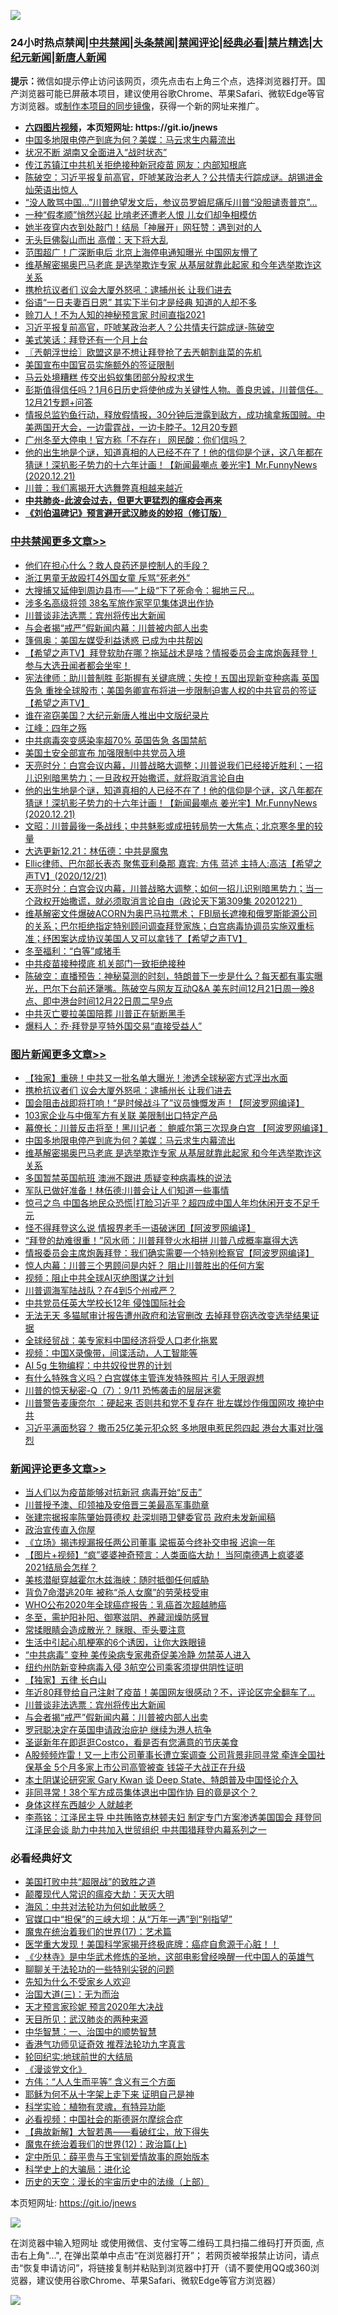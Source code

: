 ![](https://raw.githubusercontent.com/fqnews/bnews/master/64photo/fqnews-qr.jpg)

<div id="tt">
<h3>24小时热点禁闻|<a href="#%E4%B8%AD%E5%85%B1%E7%A6%81%E9%97%BB%E6%9B%B4%E5%A4%9A%E6%96%87%E7%AB%A0">中共禁闻</a>|<a href="#%E5%9B%BE%E7%89%87%E6%96%B0%E9%97%BB%E6%9B%B4%E5%A4%9A%E6%96%87%E7%AB%A0">头条禁闻</a>|<a href="#%E6%96%B0%E9%97%BB%E8%AF%84%E8%AE%BA%E6%9B%B4%E5%A4%9A%E6%96%87%E7%AB%A0">禁闻评论|<a href="#%E5%BF%85%E7%9C%8B%E7%BB%8F%E5%85%B8%E5%A5%BD%E6%96%87">经典必看|<a href="/video.md#%E7%A6%81%E7%89%87%E7%B2%BE%E9%80%89">禁片精选</a>|<a href="https://github.com/fqnews/djy/blob/master/gb/nf1351518.md#1">大纪元新闻</a>|<a href="https://github.com/fqnews/ntdtv/blob/master/gb/prog204.md#1">新唐人新闻</a></h3>
<div><b>提示：</b>微信如提示停止访问该网页，须先点击右上角三个点，选择浏览器打开。国产浏览器可能已屏蔽本项目，建议使用谷歌Chrome、苹果Safari、微软Edge等官方浏览器。或<a href="https://github.com/fqnews/bnews/blob/master/%E5%88%B6%E4%BD%9Cgit%E7%A6%81%E9%97%BB%E9%95%9C%E5%83%8F.md">制作本项目的同步镜像</a>，获得一个新的网址来推广。</div>
<ul>
<li><b><a href="http://d1.bdrive.tk/64.mp4" target="_blank">六四图片视频</a>，本页短网址: https://git.io/jnews</b></li>
<li><a href="/topimagenews/20201222/1452575.md">中国多地限电停产到底为何？美媒：马云求生内幕流出</a></li>
<li><a href="/cbnews/20201221/1452228.md">状况不断 湖南又全面进入“战时状态”</a></li>
<li><a href="/cnnews/20201222/1452504.md">传江苏镇江中共机关拒绝接种新冠疫苗 网友：内部知根底</a></li>
<li><a href="/cbnews/20201221/1452255.md">陈破空：习近平报复前高官，吓唬某政治老人？公共情夫行踪成谜。胡锡进金灿荣语出惊人</a></li>
<li><a href="/comments/20201222/1452267.md">“没人敢骂中国…”川普绝望发文后，参议员罗姆尼痛斥川普“没胆谴责普京”…</a></li>
<li><a href="/lifebaike/20201222/1452545.md">一种“假孝顺”悄然兴起 比啃老还遭老人恨 儿女们却争相模仿</a></li>
<li><a href="/cbnews/20201222/1452437.md">她半夜穿内衣到处敲门！结局「神展开」网狂赞：遇到对的人</a></li>
<li><a href="/lifebaike/20201222/1452632.md">无头巨佛裂山而出 高僧：天下将大乱</a></li>
<li><a href="/comments/20201222/1452494.md">范围超广！广深断电后 北京上海停电通知曝光 中国网友懵了</a></li>
<li><a href="/topimagenews/20201222/1452466.md">维基解密揭奥巴马老底 是选举欺诈专家 从基层就靠此起家 和今年选举欺诈这关系</a></li>
<li><a href="/topimagenews/20201222/1452789.md">携枪抗议者们 议会大厦外怒吼：逮捕州长 让我们进去</a></li>
<li><a href="/funmedia/20201222/1452529.md">俗语“一日夫妻百日恩” 其实下半句才是经典 知道的人却不多</a></li>
<li><a href="/comments/20201221/1452367.md">赊刀人！不为人知的神秘预言家 时间直指2021</a></li>
<li><a href="/taiwannews/20201222/1452379.md">习近平报复前高官，吓唬某政治老人？公共情夫行踪成谜-陈破空</a></li>
<li><a href="/ssgc/20201222/1452516.md">美式笑话：拜登还有一个月上台</a></li>
<li><a href="/ssgc/20201222/1452491.md">〖兲朝浮世绘〗欧盟这是不想让拜登抢了去兲朝割韭菜的先机</a></li>
<li><a href="/worldnews/usa/20201222/1452501.md">美国宣布中国官员实施额外的签证限制</a></li>
<li><a href="/comments/20201221/1452273.md">马云处境糟糕 传交出蚂蚁集团部分股权求生</a></li>
<li><a href="/bannedvideo/20201222/1452552.md">彭斯值得信任吗？1月6日历史将使他成为关键性人物。善良忠诚，川普信任。12月21专题+问答</a></li>
<li><a href="/bannedvideo/20201221/1452274.md">情报总监钓鱼行动，释放假情报，30分钟后泄露到敌方，成功擒拿叛国贼。中美两国开大会，一边雷霆战，一边卡脖子。12月20专题</a></li>
<li><a href="/cbnews/20201222/1452467.md">广州冬至大停电！官方称「不存在」 网民酸：你们信吗？</a></li>
<li><a href="/cbnews/20201222/1452626.md">他的出生地是个谜，知道真相的人已经不在了！他的信仰是个谜，这八年都在猜谜！深扒影子势力的十六年计画！【新闻最嘲点 姜光宇】Mr.FunnyNews (2020.12.21)‬</a></li>
<li><a href="/comments/20201222/1452519.md">川普：我们离揭开大选舞弊真相越来越近</a></li>
<li><b><a href="/comments/20200211/1275071.md" target="_blank">中共肺炎-此波会过去，但更大更猛烈的瘟疫会再来</a></b></li>
<li><b><a href="/comments/20200207/1272816.md" target="_blank">《刘伯温碑记》预言避开武汉肺炎的妙招（修订版）</a></b></li>
</ul>
</div>

<div class="catlist">
<h3><a href="/cbnews/" target="_blank">中共禁闻</a><span><a href="/cbnews/" target="_blank" rel="nofollow">更多文章>></a></span></h3>
<ul>
<li><a href="/cbnews/20201222/1452885.md" target="_blank">他们在担心什么？救人良药还是控制人的手段？</a></li>
<li><a href="/cbnews/20201222/1452880.md" target="_blank">浙江男童无故殴打4外国女童 斥骂&#8221;死老外&#8221;</a></li>
<li><a href="/cbnews/20201222/1452860.md" target="_blank">大搜捕又延伸到周边县市──“上级“下了死命令：掘地三尺…</a></li>
<li><a href="/cbnews/20201222/1452844.md" target="_blank">涉多名高级将领 38名军旅作家罕见集体退出作协</a></li>
<li><a href="/comments/20201222/1452776.md" target="_blank">川普谈非法选票：宾州将传出大新闻</a></li>
<li><a href="/comments/20201222/1452775.md" target="_blank">与会者揭“戒严”假新闻内幕：川普被内部人出卖</a></li>
<li><a href="/cbnews/20201222/1452765.md" target="_blank">篷佩奥：美国左媒受利益诱惑 已成为中共帮凶</a></li>
<li><a href="/cbnews/20201222/1452758.md" target="_blank">【希望之声TV】拜登软肋在哪？拖延战术是啥？情报委员会主席炮轰拜登！参与大选丑闻者都会坐牢！</a></li>
<li><a href="/cbnews/20201222/1452738.md" target="_blank">宪法律师：助川普制胜 彭斯握有关键底牌；失控！五国出现新变种病毒 英国告急 重挫全球股市；美国务卿宣布将进一步限制迫害人权的中共官员的签证【希望之声TV】</a></li>
<li><a href="/cbnews/20201222/1452734.md" target="_blank">谁在盗窃美国？大纪元新唐人推出中文版纪录片</a></li>
<li><a href="/cbnews/20201222/1452713.md" target="_blank">江峰：四年之殇</a></li>
<li><a href="/cbnews/20201222/1452432.md" target="_blank">中共病毒突变感染率超70% 英国告急 各国禁航</a></li>
<li><a href="/cbnews/20201222/1452686.md" target="_blank">美国土安全部宣布 加强限制中共党员入境</a></li>
<li><a href="/cbnews/20201222/1452647.md" target="_blank">天亮时分：白宫会议内幕，川普战略大调整；川普说我们已经接近胜利；一招儿识别暗黑势力；一旦政权开始撒谎，就将取消言论自由</a></li>
<li><a href="/cbnews/20201222/1452626.md" target="_blank">他的出生地是个谜，知道真相的人已经不在了！他的信仰是个谜，这八年都在猜谜！深扒影子势力的十六年计画！【新闻最嘲点 姜光宇】Mr.FunnyNews (2020.12.21)‬</a></li>
<li><a href="/cbnews/20201222/1452602.md" target="_blank">文昭：川普最後一条战线；中共魅影或成扭转局势一大焦点；北京寒冬里的较量</a></li>
<li><a href="/cbnews/20201222/1452601.md" target="_blank">大选更新12.21：林伍德：中共是魔鬼</a></li>
<li><a href="/cbnews/20201222/1452589.md" target="_blank">Ellic律师、巴尔部长表态  聚焦亚利桑那 嘉宾: 方伟 蓝述 主持人:高洁【希望之声TV】(2020/12/21)</a></li>
<li><a href="/cbnews/20201222/1452573.md" target="_blank">天亮时分：白宫会议内幕，川普战略大调整；如何一招儿识别暗黑势力；当一个政权开始撒谎，就必须取消言论自由（政论天下第309集 20201221）</a></li>
<li><a href="/cbnews/20201222/1452544.md" target="_blank">维基解密文件爆破ACORN为奥巴马拉票术； FBI局长遮掩和俄罗斯能源公司的关系；巴尔拒绝指定特别顾问调查拜登家族；白宫病毒协调员实施双重标准；纾困案达成协议美国人又可以拿钱了【希望之声TV】</a></li>
<li><a href="/cbnews/20201222/1452528.md" target="_blank">冬至福利：“白等”咸猪手</a></li>
<li><a href="/cbnews/20201222/1452527.md" target="_blank">中共疫苗接种摸底 机关部门一致拒绝接种</a></li>
<li><a href="/cbnews/20201222/1452521.md" target="_blank">陈破空：直播预告：神秘莫测的时刻，特朗普下一步是什么？每天都有事实曝光，巴尔下台前还犟嘴。陈破空与网友互动Q&amp;A 美东时间12月21日周一晚8点、即中港台时间12月22日周二早9点</a></li>
<li><a href="/cbnews/20201222/1452511.md" target="_blank">中共灭亡要拉美国陪葬 川普正在斩断黑手</a></li>
<li><a href="/cbnews/20201222/1452503.md" target="_blank">爆料人：乔·拜登是亨特外国交易“直接受益人”</a></li>

</ul>
</div>
<div class="catlist">
<h3><a href="/topimagenews/" target="_blank">图片新闻</a><span><a href="/topimagenews/" target="_blank" rel="nofollow">更多文章>></a></span></h3>
<ul>
<li><a href="/topimagenews/20201222/1452823.md" target="_blank">【独家】重磅！中共又一批名单大曝光！渗透全球秘密方式浮出水面</a></li>
<li><a href="/topimagenews/20201222/1452789.md" target="_blank">携枪抗议者们 议会大厦外怒吼：逮捕州长 让我们进去</a></li>
<li><a href="/topimagenews/20201222/1452764.md" target="_blank">国会阻击战即将打响！“是时候战斗了”议员慷慨发声！【阿波罗网编译】</a></li>
<li><a href="/topimagenews/20201222/1452741.md" target="_blank">103家企业与中俄军方有关联 美限制出口特定产品</a></li>
<li><a href="/topimagenews/20201222/1452728.md" target="_blank">幕僚长：川普反击将至！黑川记者： 鲍威尔第三次现身白宫 【阿波罗网编译】</a></li>
<li><a href="/topimagenews/20201222/1452575.md" target="_blank">中国多地限电停产到底为何？美媒：马云求生内幕流出</a></li>
<li><a href="/topimagenews/20201222/1452466.md" target="_blank">维基解密揭奥巴马老底 是选举欺诈专家 从基层就靠此起家 和今年选举欺诈这关系</a></li>
<li><a href="/topimagenews/20201222/1452456.md" target="_blank">多国暂禁英国航班 澳洲不跟进 质疑变种病毒株的说法</a></li>
<li><a href="/topimagenews/20201221/1452138.md" target="_blank">军队已做好准备！林伍德:川普会让人们知道一些事情</a></li>
<li><a href="/topimagenews/20201221/1452107.md" target="_blank">惊弓之鸟 中国各地民众恐慌|打脸习近平？超四成中国人年均休闲开支不足千元</a></li>
<li><a href="/topimagenews/20201221/1452098.md" target="_blank">怪不得拜登这么说 情报界老手一语破迷团【阿波罗网编译】</a></li>
<li><a href="/topimagenews/20201221/1452063.md" target="_blank">“拜登的劫难很重！”风水师：川普拜登火水相拼 川普八成概率赢得大选</a></li>
<li><a href="/topimagenews/20201221/1452024.md" target="_blank">情报委员会主席炮轰拜登：我们确实需要一个特别检察官【阿波罗网编译】</a></li>
<li><a href="/comments/20201221/1451894.md" target="_blank">惊人内幕：川普三个男顾问是内奸？ 阻止川普胜出的任何方案</a></li>
<li><a href="/comments/20201221/1451945.md" target="_blank">视频：阻止中共全球AI灭绝图谋之计划</a></li>
<li><a href="/topimagenews/20201221/1451914.md" target="_blank">川普调海军陆战队？在4到5个州戒严？</a></li>
<li><a href="/topimagenews/20201221/1451913.md" target="_blank">中共党员任英大学校长12年 侵蚀国际社会</a></li>
<li><a href="/topimagenews/20201221/1451863.md" target="_blank">无法无天 多猫腻审计报告遭州政府和法官删改 去掉拜登窃选改变选举结果证据</a></li>
<li><a href="/topimagenews/20201221/1451854.md" target="_blank">全球经贸战：美专家料中国经济将受人口老化拖累</a></li>
<li><a href="/comments/20201220/1451654.md" target="_blank">视频：中国X录像带，间谍活动，人工智能等</a></li>
<li><a href="/comments/20201220/1451637.md" target="_blank">AI 5g 生物编程：中共奴役世界的计划</a></li>
<li><a href="/topimagenews/20201220/1451560.md" target="_blank">有什么特殊含义吗？白宫媒体主管连发特殊照片 引人无限遐想</a></li>
<li><a href="/comments/20201220/1451520.md" target="_blank">川普的惊天秘密-Q（7）：9/11 恐怖袭击的层层迷雾</a></li>
<li><a href="/topimagenews/20201220/1451365.md" target="_blank">川普警告麦康奈尔 ：硬起来 否则共和党不复存在 批左媒炒作俄国网攻 掩护中共</a></li>
<li><a href="/topimagenews/20201220/1451283.md" target="_blank">习近平满面愁容？ 撒币25亿美元犯众怒 多地限电惹民怨四起 港台大事对比强烈</a></li>

</ul>
</div>
<div class="catlist">
<h3><a href="/comments/" target="_blank">新闻评论</a><span><a href="/comments/" target="_blank" rel="nofollow">更多文章>></a></span></h3>
<ul>
<li><a href="/comments/20201222/1452882.md" target="_blank">当人们以为疫苗能够对抗新冠 病毒开始“反击”</a></li>
<li><a href="/comments/20201222/1452861.md" target="_blank">川普授予澳、印领袖及安倍晋三美最高军事勋章</a></li>
<li><a href="/comments/20201222/1452859.md" target="_blank">张建宗据报率陈肇始聂德权 赴深圳晤卫健委官员 政府未发新闻稿</a></li>
<li><a href="/comments/20201222/1452858.md" target="_blank">政治宣传直入你屋</a></li>
<li><a href="/comments/20201222/1452857.md" target="_blank">《立场》揭违规漏报任两公司董事 梁振英今终补交申报 迟逾一年</a></li>
<li><a href="/comments/20201222/1452856.md" target="_blank">【图片+视频】“疯”婆婆神奇预言：人类面临大劫！ 当阿南德遇上疯婆婆 2021结局会怎样？</a></li>
<li><a href="/comments/20201222/1452854.md" target="_blank">美核潜艇穿越霍尔木兹海峡：随时抵御任何威胁</a></li>
<li><a href="/comments/20201222/1452839.md" target="_blank">背负7命潜逃20年 被称“杀人女魔”的劳荣枝受审</a></li>
<li><a href="/comments/20201222/1452838.md" target="_blank">WHO公布2020年全球癌症报告：乳癌首次超越肺癌</a></li>
<li><a href="/comments/20201222/1452837.md" target="_blank">冬至，需护阳补阳、御寒滋阴、养藏润燥防感冒</a></li>
<li><a href="/comments/20201222/1452836.md" target="_blank">常揉眼睛会造成散光？ 眯眼、歪头要注意</a></li>
<li><a href="/comments/20201222/1452835.md" target="_blank">生活中引起心肌梗塞的6个诱因，让你大跌眼镜</a></li>
<li><a href="/comments/20201222/1452825.md" target="_blank">“中共病毒” 变种 美传染病专家弗奇促美冷静 勿禁英人进入</a></li>
<li><a href="/comments/20201222/1452822.md" target="_blank">纽约州防新变种病毒入侵 3航空公司乘客须提供阴性证明</a></li>
<li><a href="/comments/20201222/1452821.md" target="_blank">【独家】五律 长白山</a></li>
<li><a href="/comments/20201222/1452795.md" target="_blank">年近80拜登给自己注射了疫苗！美国网友很感动？不，评论区完全翻车了…</a></li>
<li><a href="/comments/20201222/1452776.md" target="_blank">川普谈非法选票：宾州将传出大新闻</a></li>
<li><a href="/comments/20201222/1452775.md" target="_blank">与会者揭“戒严”假新闻内幕：川普被内部人出卖</a></li>
<li><a href="/comments/20201222/1452800.md" target="_blank">罗冠聪决定在英国申请政治庇护 继续为港人抗争</a></li>
<li><a href="/comments/20201222/1452799.md" target="_blank">圣诞新年在即逛逛Costco，看是否有您满意的节庆美食</a></li>
<li><a href="/comments/20201222/1452780.md" target="_blank">A股频频炸雷！又一上市公司董事长遭立案调查 公司背景非同寻常 牵连全国社保基金 5个月多家上市公司高管被查 钱袋子大战正在升级</a></li>
<li><a href="/comments/20201222/1452772.md" target="_blank">本土阴谋论研究家 Gary Kwan 谈 Deep State、特朗普及中国怪论介入</a></li>
<li><a href="/comments/20201222/1452771.md" target="_blank">非同寻常！38个军方成员集体退出中国作协 目的竟是这个？</a></li>
<li><a href="/comments/20201222/1452762.md" target="_blank">身体这样东西越少 人就越老</a></li>
<li><a href="/comments/20201222/1452757.md" target="_blank">李燕铭：江泽民主导 中共贿赂克林顿夫妇 制定专门方案渗透美国国会 拜登同江泽民会谈 助力中共加入世贸组织 中共围猎拜登内幕系列之一</a></li>

</ul>
</div>

<div class="catlist">
<h3>必看经典好文</h3>
<ul>
<li><a href="/comments/20200731/1372471.md" target="_blank">美国打败中共“超限战”的致胜之道</a></li>
<li><a href="/comments/20200619/783185.md" target="_blank">颠覆现代人常识的瘟疫大劫：天灭大明</a></li>
<li><a href="/comments/20191218/1228234.md" target="_blank">海风：中共对法轮功为何如此敏感？</a></li>
<li><a href="/cbnews/20200624/1349641.md" target="_blank">官媒口中“担保”的三峡大坝：从“万年一遇”到“别指望”</a></li>
<li><a href="/topimagenews/20180620/960677.md" target="_blank">魔鬼在统治着我们的世界(17)：艺术篇</a></li>
<li><a href="/comments/20201115/1431139.md" target="_blank">医学重大发现！美国科学家揭开终极底牌：癌症自愈源于心脏！！</a></li>
<li><a href="/comments/20201013/1412612.md" target="_blank">《少林寺》是中华武术修炼的圣地，这部电影曾经唤醒一代中国人的英雄气</a></li>
<li><a href="/comments/20190417/1114875.md" target="_blank">聊聊关于法轮功的一些特别尖锐的问题</a></li>
<li><a href="/comments/20200620/1346848.md" target="_blank">先知为什么不受家乡人欢迎</a></li>
<li><a href="/cbnews/20180309/912114.md" target="_blank">治国大道(三)：无为而治</a></li>
<li><a href="/topimagenews/20200513/1327828.md" target="_blank">天才预言家珍妮 预言2020年大决战</a></li>
<li><a href="/comments/20200816/1381123.md" target="_blank">天目所见：武汉肺炎的两种来源</a></li>
<li><a href="/comments/20200605/1340202.md" target="_blank">中华智慧：一、治国中的顺势智慧</a></li>
<li><a href="/comments/20200517/1330064.md" target="_blank">香港气功师见证奇效 推荐法轮功九字真言</a></li>
<li><a href="/comments/20200920/582873.md" target="_blank">轮回纪实:地球前世的大结局</a></li>
<li><a href="/comments/20200521/783167.md" target="_blank">《漫谈党文化》</a></li>
<li><a href="/comments/20200720/1363377.md" target="_blank">方伟：“人人生而平等” 含义有三个方面</a></li>
<li><a href="/ccpdope/20190803/1168965.md" target="_blank">耶稣为何不从十字架上走下来 证明自己是神</a></li>
<li><a href="/comments/20200605/783205.md" target="_blank">科学实验：植物有灵魂，有特异功能</a></li>
<li><a href="/comments/20200806/1375443.md" target="_blank">必看视频：中国社会的斯德哥尔摩综合症</a></li>
<li><a href="/comments/20201217/1449706.md" target="_blank">【典故新解】大智若愚——看破红尘，放下得失</a></li>
<li><a href="/topimagenews/20180601/951286.md" target="_blank">魔鬼在统治着我们的世界(12)：政治篇(上)</a></li>
<li><a href="/comments/20200616/1345658.md" target="_blank">定中所见：薛平贵与王宝钏爱情故事的原始版本</a></li>
<li><a href="/comments/20200605/783246.md" target="_blank">科学史上的大骗局：进化论</a></li>
<li><a href="/tculture/20121025/73065.md" target="_blank">历史的天空：漫长的宇宙历史中的法缘（上部）</a></li>

</ul>
</div>

本页短网址: https://git.io/jnews

![](https://raw.githubusercontent.com/fqnews/bnews/master/64photo/fqnews-qr.jpg)

在浏览器中输入短网址 或使用微信、支付宝等二维码工具扫描二维码打开页面, 点击右上角"...", 在弹出菜单中点击“在浏览器打开”； 若网页被举报禁止访问，请点击“恢复申请访问”，将链接复制并粘贴到浏览器中打开（请不要使用QQ或360浏览器，建议使用谷歌Chrome、苹果Safari、微软Edge等官方浏览器）

![](https://raw.githubusercontent.com/fqnews/bnews/master/64photo/wx.jpg)